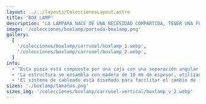 ```yaml
---
layout: ../../layouts/ColeccionesLayout.astro
title: 'BOX LAMP'
description: 'LA LÁMPARA NACE DE UNA NECESIDAD COMPARTIDA, TENER UNA FUENTE DE LUZ FUNCIONAL Y DECORATIVA. UN PRODUCTO ESTÉTICO QUE AYUDA A LEER O REALIZAR TAREAS QUE REQUIEREN UN FOCO DE LUZ CONCENTRADA EN UN ESPACIO ESPECÍFICO, QUE TAMBIÉN ILUMINA EL AMBIENTE DE MANERA INDIRECTA. <br /> <br /> TENEMOS DOS DISTINTOS TAMAÑOS, LA VERSIÓN ESCRITORIO Y LA VERSIÓN TÓTEM.'
image: '/colecciones/boxlamp/portada-boxlamp.png'
gallery:
  [
    '/colecciones/boxlamp/carrusel/boxlamp_1.webp',
    '/colecciones/boxlamp/carrusel/boxlamp_2.webp',
  ]
info:
  - 'Esta pieza está compuesta por una caja con una separación angular que permite colocar dos focos: uno al frente, dirigido hacia abajo, y otro en la parte trasera, apuntando hacia arriba. Cada foco cuenta con un botón independiente para ajustar la luz según el ambiente que se quiera crear.'
  - 'La estructura se ensambla con madera de 10 mm de espesor, utilizando espigas y escoplos cortados con precisión en un router CNC.'
  - 'El sistema de cableado está diseñado para facilitar el cambio de focos mediante conectores rápidos, sin necesidad de desmontar o abrir la caja.'
sizes: './boxlamp/tamaños.png'
sizes_img: '/colecciones/boxlamp/carrusel-vertical/boxlamp_v_2.webp'
---
```

